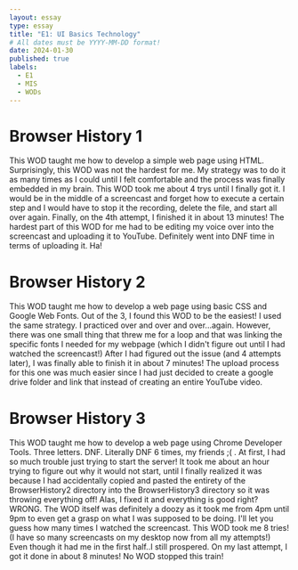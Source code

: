 ```yaml
---
layout: essay
type: essay
title: "E1: UI Basics Technology"
# All dates must be YYYY-MM-DD format!
date: 2024-01-30
published: true
labels:
  - E1
  - MIS
  - WODs
---
```

<h1>Browser History 1</h1>
This WOD taught me how to develop a simple web page using HTML. 
Surprisingly, this WOD was not the hardest for me. My strategy was to do it as many times as I could until I felt comfortable and the process was finally embedded in my brain. This WOD took me about 4 trys until I finally got it. I would be in the middle of a screencast and forget how to execute a certain step and I would have to stop it the recording, delete the file, and start all over again. Finally, on the 4th attempt, I finished it in about 13 minutes! The hardest part of this WOD for me had to be editing my voice over into the screencast and uploading it to YouTube. Definitely went into DNF time in terms of uploading it. Ha!
<h1>Browser History 2</h1>
This WOD taught me how to develop a web page using basic CSS and Google Web Fonts.
Out of the 3, I found this WOD to be the easiest! I used the same strategy. I practiced over and over and over...again. However, there was one small thing that threw me for a loop and that was linking the specific fonts I needed for my webpage (which I didn't figure out until I had watched the screencast!) After I had figured out the issue (and 4 attempts later), I was finally able to finish it in about 7 minutes! The upload process for this one was much easier since I had just decided to create a google drive folder and link that instead of creating an entire YouTube video. 
<h1>Browser History 3</h1>
This WOD taught me how to develop a web page using Chrome Developer Tools.
Three letters. DNF. Literally DNF 6 times, my friends ;( . At first, I had so much trouble just trying to start the server! It took me about an hour trying to figure out why it would not start, until I finally realized it was because I had accidentally copied and pasted the entirety of the BrowserHistory2 directory into the BrowserHistory3 directory so it was throwing everything off! Alas, I fixed it and everything is good right? WRONG. The WOD itself was definitely a doozy as it took me from 4pm until 9pm to even get a grasp on what I was supposed to be doing. I'll let you guess how many times I watched the screencast. This WOD took me 8 tries! (I have so many screencasts on my desktop now from all my attempts!) Even though it had me in the first half..I still prospered. On my last attempt, I got it done in about 8 minutes! No WOD stopped this train! 
